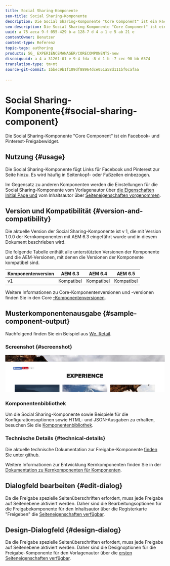 ```yaml
---
title: Social Sharing-Komponente
seo-title: Social Sharing-Komponente
description: Die Social Sharing-Komponente "Core Component" ist ein Facebook- und Pinterest-Freigabewidget.
seo-description: Die Social Sharing-Komponente "Core Component" ist ein Facebook- und Pinterest-Freigabewidget.
uuid: a 75 aeca 9-f 055-429 b-a 128-7 d 4 a 1 e 5 ab 21 e
contentOwner: Benutzer
content-type: Referenz
topic-tags: authoring
products: SG_ EXPERIENCEMANAGER/CORECOMPONENTS-new
discoiquuid: a 4 a 31261-01 e 9-4 fda -8 d 1 b -7 cec 90 bb 6574
translation-type: tm+mt
source-git-commit: 1bbec9b1f109df88964dce051a58d111bf6cafaa

---
```



# Social Sharing-Komponente{#social-sharing-component}

Die Social Sharing-Komponente &quot;Core Component&quot; ist ein Facebook- und Pinterest-Freigabewidget.

## Nutzung {#usage}

Die Social Sharing-Komponente fügt Links für Facebook und Pinterest zur Seite hinzu. Es wird häufig in Seitenkopf- oder Fußzeilen einbezogen.

Im Gegensatz zu anderen Komponenten werden die Einstellungen für die Social Sharing-Komponente vom Vorlagenautor über [die Eigenschaften Initial Page und](https://helpx.adobe.com/experience-manager/6-5/sites/authoring/using/templates.html) vom Inhaltsautor über [Seiteneigenschaften vorgenommen](https://helpx.adobe.com/experience-manager/6-5/sites/authoring/using/editing-page-properties.html).

## Version und Kompatibilität {#version-and-compatibility}

Die aktuelle Version der Social Sharing-Komponente ist v 1, die mit Version 1.0.0 der Kernkomponenten mit AEM 6.3 eingeführt wurde und in diesem Dokument beschrieben wird.

Die folgende Tabelle enthält alle unterstützten Versionen der Komponente und die AEM-Versionen, mit denen die Versionen der Komponente kompatibel sind.

| Komponentenversion | AEM 6.3 | AEM 6.4 | AEM 6.5 |
|--- |--- |--- |--- |
| v1 | Kompatibel | Kompatibel | Kompatibel |


Weitere Informationen zu Core-Komponentenversionen und -versionen finden Sie in den Core [-Komponentenversionen](versions.md).

## Musterkomponentenausgabe {#sample-component-output}

Nachfolgend finden Sie ein Beispiel aus [We. Retail](https://helpx.adobe.com/experience-manager/6-5/sites/developing/using/we-retail.html).

### Screenshot {#screenshot}

![](assets/chlimage_1-6.png)

### Komponentenbibliothek

Um die Social Sharing-Komponente sowie Beispiele für die Konfigurationsoptionen sowie HTML- und JSON-Ausgaben zu erhalten, besuchen Sie die [Komponentenbibliothek](http://opensource.adobe.com/aem-core-wcm-components/library/social-sharing.html).

### Technische Details {#technical-details}

Die aktuelle technische Dokumentation zur Freigabe-Komponente [finden Sie unter github](https://github.com/adobe/aem-core-wcm-components/blob/master/content/src/content/jcr_root/apps/core/wcm/components/sharing/v1/sharing).

Weitere Informationen zur Entwicklung Kernkomponenten finden Sie in der [Dokumentation zu Kernkomponenten für Komponenten](developing.md).

## Dialogfeld bearbeiten {#edit-dialog}

Da die Freigabe spezielle Seitenüberschriften erfordert, muss jede Freigabe auf Seitenebene aktiviert werden. Daher sind die Bearbeitungsoptionen für die Freigabekomponente für den Inhaltsautor über die Registerkarte &quot;Freigeben&quot; die [Seiteneigenschaften verfügbar](https://helpx.adobe.com/experience-manager/6-5/sites/authoring/using/editing-page-properties.html).

## Design-Dialogfeld {#design-dialog}

Da die Freigabe spezielle Seitenüberschriften erfordert, muss jede Freigabe auf Seitenebene aktiviert werden. Daher sind die Designoptionen für die Freigabe-Komponente für den Vorlagenautor über die [ersten Seiteneigenschaften verfügbar](https://helpx.adobe.com/experience-manager/6-5/sites/authoring/using/templates.html).